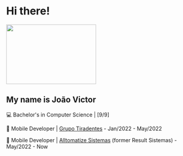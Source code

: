 # Hi there! 
<img width = 240 height = 159 src = "https://media.giphy.com/media/12B39IawiNS7QI/giphy.gif?cid=ecf05e47v2u7sban0rklj6n48ycg4zeb94a90lh1z3fceml0&ep=v1_gifs_search&rid=giphy.gif&ct=g">

## My name is João Victor

💻 Bachelor's in Computer Science | [9/9]

📱 Mobile Developer | [Grupo Tiradentes](www.grupotiradentes.com) - Jan/2022 - May/2022

📱 Mobile Developer | [Alltomatize Sistemas](https://alltomatize.com.br/) (former Result Sistemas) - May/2022 - Now
